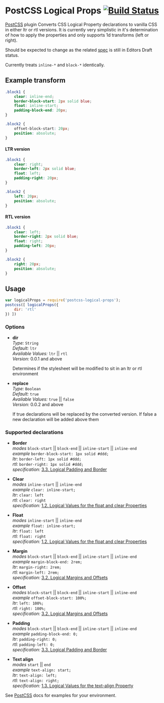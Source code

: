 # PostCSS Logical Props [![Build Status][ci-img]][ci]

[PostCSS]: https://github.com/postcss/postcss
[ci-img]:  https://travis-ci.org/bmds/postcss-logical-props.svg
[ci]:      https://travis-ci.org/bmds/postcss-logical-props
[spec]:    https://drafts.csswg.org/css-logical-props

[PostCSS] plugin Converts CSS Logical Property declarations to vanilla CSS in either ltr or rtl versions.
It is currently very simplistic in it's determination of how to apply the properties and only supports 1d transforms (left or right).

Should be expected to change as the related [spec] is still in Editors Draft status.

Currently treats `inline-*` and `block-*` identically.

## Example transform

```css
.block1 {
    clear: inline-end;
    border-block-start: 2px solid blue;
    float: inline-start;
    padding-block-end: 20px;
}

.block2 {
    offset-block-start: 20px;
    position: absolute;
}
```

#### LTR version
```css
.block1 {
    clear: right;
    border-left: 2px solid blue;
    float: left;
    padding-right: 20px;
}

.block2 {
    left: 20px;
    position: absolute;
}
```

#### RTL version
```css
.block1 {
    clear: left;
    border-right: 2px solid blue;
    float: right;
    padding-left: 20px;
}

.block2 {
    right: 20px;
    position: absolute;
}
```

## Usage

```js
var logicalProps = require('postcss-logical-props');
postcss([ logicalProps({
    dir: 'rtl'
}) ])
```

### Options

* **dir**<br />
    *Type:* `String`<br />
    *Default:* `ltr`<br />
    *Available Values:* `ltr` || `rtl`<br />
    *Version:* 0.0.1 and above

    Determines if the stylesheet will be modified to sit in an ltr or rtl environment

* **replace**<br />
    *Type:* `Boolean`<br />
    *Default:* `true`<br />
    *Available Values:* `true` || `false`<br />
    *Version:* 0.0.2 and above

    If true declarations will be replaced by the converted version. If false a new declaration will be added above them

### Supported declarations

* **Border**<br />
    *modes* `block-start` || `block-end` || `inline-start` || `inline-end`<br />
    *example* `border-block-start: 1px solid #ddd;`<br />
    *ltr:* `border-left: 1px solid #ddd;`<br />
    *rtl:* `border-right: 1px solid #ddd;`<br />
    *specification:* [3.3. Logical Padding and Border](https://drafts.csswg.org/css-logical-props/#border-padding)

* **Clear**<br />
    *modes* `inline-start` || `inline-end`<br />
    *example* `clear: inline-start;`<br />
    *ltr:* `clear: left`<br />
    *rtl:* `clear: right`<br />
    *specification:* [1.2. Logical Values for the float and clear Properties](https://drafts.csswg.org/css-logical-props/#float-clear)

* **Float**<br />
    *modes* `inline-start` || `inline-end`<br />
    *example* `float: inline-start;`<br />
    *ltr:* `float: left`<br />
    *rtl:* `float: right`<br />
    *specification:* [1.2. Logical Values for the float and clear Properties](https://drafts.csswg.org/css-logical-props/#float-clear)

* **Margin**<br />
    *modes* `block-start` || `block-end` || `inline-start` || `inline-end`<br />
    *example* `margin-block-end: 2rem;`<br />
    *ltr:* `margin-right: 2rem;`<br />
    *rtl:* `margin-left: 2rem;`<br />
    *specification:* [3.2. Logical Margins and Offsets](https://drafts.csswg.org/css-logical-props/#text-align)

* **Offset**<br />
    *modes* `block-start` || `block-end` || `inline-start` || `inline-end`<br />
    *example* `offset-block-start: 100%;`<br />
    *ltr:* `left: 100%;`<br />
    *rtl:* `right: 100%;`<br />
    *specification:* [3.2. Logical Margins and Offsets](https://drafts.csswg.org/css-logical-props/#text-align)

* **Padding**<br />
    *modes* `block-start` || `block-end` || `inline-start` || `inline-end`<br />
    *example* `padding-block-end: 0;`<br />
    *ltr:* `padding-right: 0;`<br />
    *rtl:* `padding-left: 0;`<br />
    *specification:* [3.3. Logical Padding and Border](https://drafts.csswg.org/css-logical-props/#border-padding)

* **Text align**<br />
    *modes* `start` || `end`<br />
    *example* `text-align: start;`<br />
    *ltr:* `text-align: left;`<br />
    *rtl:* `text-align: right;`<br />
    *specification:* [1.3. Logical Values for the text-align Property](https://drafts.csswg.org/css-logical-props/#text-align)

See [PostCSS] docs for examples for your environment.
